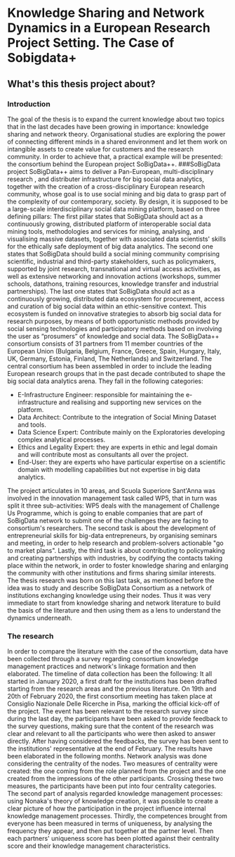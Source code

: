 # Knowledge Sharing and Network Dynamics in a European Research Project Setting. The Case of Sobigdata+
## What's this thesis project about?
### Introduction
The goal of the thesis is to expand the current knowledge about two topics that in the last decades have been growing in importance: knowledge sharing and network theory. Organisational studies are exploring the power of connecting different minds in a shared environment and let them work on intangible assets to create value for customers and the research community. In order to achieve that, a practical example will be presented: the consortium behind the European project SoBigData++.
###SoBigData project
SoBigData++ aims to deliver a Pan-European, multi-disciplinary research , and distributer infrastructure for big social data analytics, together with the creation of a cross-disciplinary European research community, whose goal is to use social mining and big data to grasp part of the complexity of our contemporary, society.  By design, it is supposed to be a large-scale interdisciplinary social data mining platform, based on three defining pillars: 
The first pillar states that SoBigData should act as a continuously growing, distributed platform of interoperable social data mining tools, methodologies and services for mining, analysing, and visualising massive datasets, together with associated data scientists' skills for the ethically safe deployment of big data analytics. The second one states that SoBigData should build a social mining community comprising scientific, industrial and third-party stakeholders, such as policymakers, supported by joint research, transnational and virtual access activities, as well as extensive networking and innovation actions (workshops, summer schools, datathons, training resources, knowledge transfer and industrial partnerships). The last one states that SoBigData should act as a continuously growing, distributed data ecosystem for procurement, access and curation of big social data within an ethic-sensitive context. This ecosystem is funded on innovative strategies to absorb big social data for research purposes, by means of both opportunistic methods provided by social sensing technologies and participatory methods based on involving the user as “prosumers” of knowledge and social data.
The SoBigData++ consortium consists of 31 partners from 11 member countries of the European Union (Bulgaria, Belgium, France, Greece, Spain, Hungary, Italy, UK, Germany, Estonia, Finland, The Netherlands) and Switzerland. The central consortium has been assembled in order to include the leading European research groups that in the past decade contributed to shape the big social data analytics arena. They fall in the following categories:
- E-Infrastructure Engineer: responsible for maintaining the e-infrastructure and realising and supporting new services on the platform. 
- Data Architect: Contribute to the integration of Social Mining Dataset and tools.
- Data Science Expert: Contribute mainly on the Exploratories developing complex analytical processes. 
- Ethics and Legality Expert: they are experts in ethic and legal domain and will contribute most as consultants all over the project. 
- End-User: they are experts who have particular expertise on a scientific domain with modelling capabilities but not expertise in big data analytics.
 
The project articulates in 10 areas, and Scuola Superiore Sant'Anna was involved in the innovation management task called WP5, that in turn was split it three sub-activities: WP5 deals with the management of Challenge Us Programme, which is going to enable companies that are part of SoBigData network to submit one of the challenges they are facing to consortium's researchers. The second task is about the development of entrepreneurial skills for big-data entrepreneurs, by organising seminars and meeting, in order to help research and problem-solvers actionable "go to market plans". Lastly, the third task is about contributing to policymaking and creating partnerships with industries, by codifying the contacts taking place within the network, in order to foster knowledge sharing and enlarging the community with other institutions and firms sharing similar interests. The thesis research was born on this last task, as mentioned before the idea was to study and describe SoBigData Consortium as a network of institutions exchanging knowledge using their nodes. Thus it was very immediate to start from knowledge sharing and network literature to build the basis of the literature and then using them as a lens to understand the dynamics underneath.
### The research
In order to compare the literature with the case of the consortium,  data have been collected through a survey regarding consortium knowledge management practices and network's linkage formation and then elaborated.
The timeline of data collection has been the following: It all started in January 2020, a first draft for the institutions has been drafted starting from the research areas and the previous literature. On 19th and 20th of February 2020, the first consortium meeting has taken place at Consiglio Nazionale Delle Ricerche in Pisa, marking the official kick-off of the project. The event has been relevant to the research survey since during the last day, the participants have been asked to provide feedback to the survey questions, making sure that the content of the research was clear and relevant to all the participants who were then asked to answer directly. After having considered the feedbacks, the survey has been sent to the institutions' representative at the end of February. The results have been elaborated in the following months. 
Network analysis was done considering the centrality of the nodes. Two measures of centrality were created: the one coming from the role planned from the project and the one created from the impressions of the other participants. Crossing these two measures, the participants have been put into four centrality categories.
The second part of analysis regarded knowledge management processes: using Nonaka's theory of knowledge creation, it was possible to create a clear picture of how the participation in the project influence internal knowledge management processes.
Thirdly, the competences brought from everyone has been measured in terms of uniqueness, by analysing the frequency they appear, and then put together at the partner level. Then each partners' uniqueness score has been plotted against their centrality score and their knowledge management characteristics.


